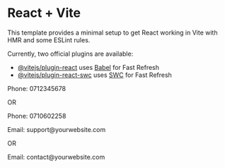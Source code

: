 # React + Vite

This template provides a minimal setup to get React working in Vite with HMR and some ESLint rules.

Currently, two official plugins are available:

- [@vitejs/plugin-react](https://github.com/vitejs/vite-plugin-react/blob/main/packages/plugin-react/README.md) uses [Babel](https://babeljs.io/) for Fast Refresh
- [@vitejs/plugin-react-swc](https://github.com/vitejs/vite-plugin-react-swc) uses [SWC](https://swc.rs/) for Fast Refresh





<div className="text-center mb-2">
          <p>Phone: 0712345678</p> OR
          <p>Phone: 0710602258</p>
          <p>Email: support@yourwebsite.com</p> OR
          <p>Email: contact@yourwebsite.com</p>
        </div>